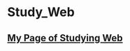 # Study_Web
<h2>
  <a href="https://shintom1222.github.io/Study_Web/" target="_blank" title="Shintom1222's Study Website">My Page of Studying Web</a>
</h2>
